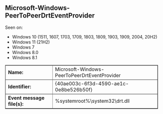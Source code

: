 ## Microsoft-Windows-PeerToPeerDrtEventProvider

Seen on:
* Windows 10 (1511, 1607, 1703, 1709, 1803, 1809, 1903, 1909, 2004, 20H2)
* Windows 11 (21H2)
* Windows 7
* Windows 8.0
* Windows 8.1

<table border="1" class="docutils">
  <tbody>
    <tr>
      <td><b>Name:</b></td>
      <td>Microsoft-Windows-PeerToPeerDrtEventProvider</td>
    </tr>
    <tr>
      <td><b>Identifier:</b></td>
      <td>{40ae003c-6f3d-4590-ae1c-0e8be526b50f}</td>
    </tr>
    <tr>
      <td><b>Event message file(s):</b></td>
      <td>%systemroot%\system32\drt.dll</td>
    </tr>
  </tbody>
</table>

&nbsp;

